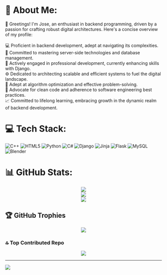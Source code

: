 # 💫 About Me:
🌟 Greetings! I'm Jose, an enthusiast in backend programming, driven by a passion for crafting robust digital architectures. Here's a concise overview of my profile:<br><br>💻 Proficient in backend development, adept at navigating its complexities.<br>🎯 Committed to mastering server-side technologies and database management.<br>🌱 Actively engaged in professional development, currently enhancing skills with Django.<br>⚙️ Dedicated to architecting scalable and efficient systems to fuel the digital landscape.<br>🧠 Adept at algorithm optimization and effective problem-solving.<br>🧹 Advocate for clean code and adherence to software engineering best practices.<br>📈 Committed to lifelong learning, embracing growth in the dynamic realm of backend development.


# 💻 Tech Stack:
![C++](https://img.shields.io/badge/c++-%2300599C.svg?style=for-the-badge&logo=c%2B%2B&logoColor=white) ![HTML5](https://img.shields.io/badge/html5-%23E34F26.svg?style=for-the-badge&logo=html5&logoColor=white) ![Python](https://img.shields.io/badge/python-3670A0?style=for-the-badge&logo=python&logoColor=ffdd54) ![C#](https://img.shields.io/badge/c%23-%23239120.svg?style=for-the-badge&logo=csharp&logoColor=white) ![Django](https://img.shields.io/badge/django-%23092E20.svg?style=for-the-badge&logo=django&logoColor=white) ![Jinja](https://img.shields.io/badge/jinja-white.svg?style=for-the-badge&logo=jinja&logoColor=black) ![Flask](https://img.shields.io/badge/flask-%23000.svg?style=for-the-badge&logo=flask&logoColor=white) ![MySQL](https://img.shields.io/badge/mysql-%2300000f.svg?style=for-the-badge&logo=mysql&logoColor=white) ![Blender](https://img.shields.io/badge/blender-%23F5792A.svg?style=for-the-badge&logo=blender&logoColor=white)

# 📊 GitHub Stats:
<div align="center">
  <img src="https://github-readme-stats.vercel.app/api?username=Jose05Code&theme=tokyonight&hide_border=false&include_all_commits=false&count_private=false"/><br/>
  <img src="https://github-readme-streak-stats.herokuapp.com/?user=Jose05Code&theme=tokyonight&hide_border=false"/><br/>
  <img src="https://github-readme-stats.vercel.app/api/top-langs/?username=Jose05Code&theme=tokyonight&hide_border=false&include_all_commits=false&count_private=false&layout=compact"/>
</div>

## 🏆 GitHub Trophies
<div align="center">
  <img src="https://github-profile-trophy.vercel.app/?username=Jose05Code&theme=radical&no-frame=true&no-bg=false&margin-w=4"/>
</div>

### 🔝 Top Contributed Repo
<div align="center">
  <img src="https://github-contributor-stats.vercel.app/api?username=Jose05Code&limit=5&theme=dark&combine_all_yearly_contributions=true"/>
</div>

---
[![](https://visitcount.itsvg.in/api?id=Jose05Code&icon=0&color=0)](https://visitcount.itsvg.in)

<!-- Proudly created with GPRM ( https://gprm.itsvg.in ) -->
